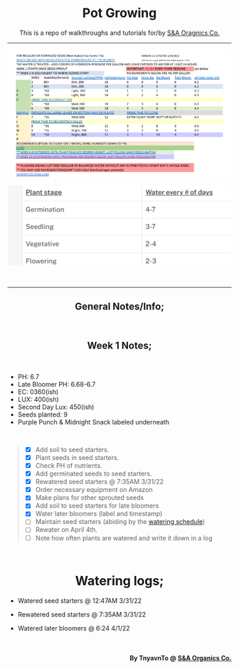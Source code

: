 <h1 align="center">Pot Growing</h1>
<p align="center">This is a repo of walkthroughs and tutorials for/by <a href="https://sna-organics.com" target="_blank">S&A Oragnics Co.</a></p>

___

![previewPDF1](https://github.com/Svxy/Pot-Growing/blob/main/assets/pdf_1.png?raw=true)

![WateringSchedule](https://github.com/Svxy/Pot-Growing/blob/main/assets/watering.png?raw=true)

<br>

___

<h2 align=center>General Notes/Info;</h2>

<br>

<h2 align="center">Week 1 Notes;</h2>

<br>

- PH: 6.7
- Late Bloomer PH: 6.68-6.7
- EC: 0360(ish)
- LUX: 400(ish)
- Second Day Lux: 450(ish)
- Seeds planted: 9
- Purple Punch & Midnight Snack labeled underneath

<br>

> - [x] Add soil to seed starters.
> - [x] Plant seeds in seed starters.
> - [x] Check PH of nutrients.
> - [x] Add germinated seeds to seed starters.
> - [x] Rewatered seed starters @ 7:35AM 3/31/22
> - [x] Order necessary equipment on Amazon
> - [x] Make plans for other sprouted seeds
> - [x] Add soil to seed starters for late bloomers
> - [x] Water later bloomers (label and timestamp)
> - [ ] Maintain seed starters (abiding by the <a href="./WATERING.md">watering schedule</a>)
> - [ ] Rewater on April 4th.
> - [ ] Note how often plants are watered and write it down in a log

<br>

<h1 align=center>Watering logs;</h1>

- Watered seed starters @ 12:47AM 3/31/22

- Rewatered seed starters @ 7:35AM 3/31/22

- Watered later bloomers @ 6:24 4/1/22
<br>

<h4 align="right">By TnyavnTo @ <a href="https://sna-organics.com">S&A Organics Co.</a></h4>
